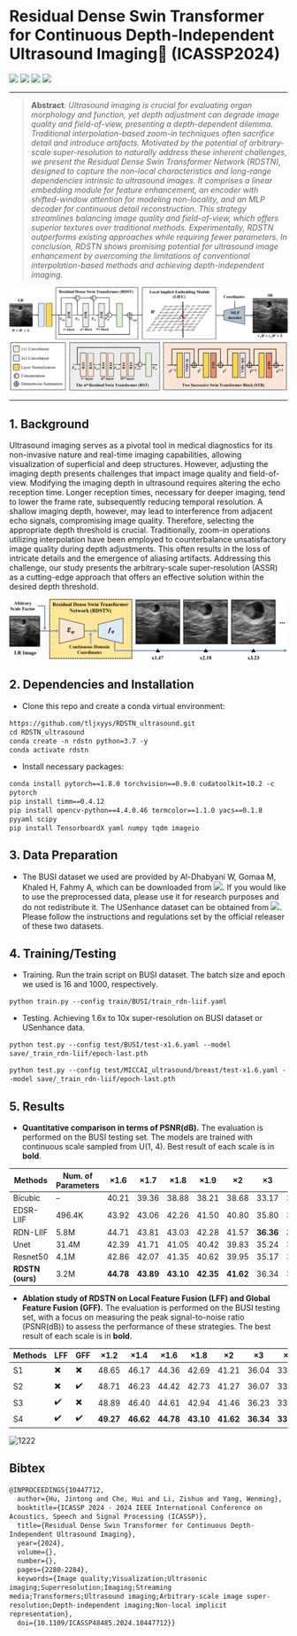 # Residual Dense Swin Transformer for Continuous Depth-Independent Ultrasound Imaging🚀 (ICASSP2024)
[![](https://img.shields.io/badge/Project-Page-green.svg)](https://github.com/tljxyys/RDSTN_ultrasound) [![](https://img.shields.io/badge/Paper-ArXiv-red.svg)](https://arxiv.org/abs/2403.16384) [![](https://img.shields.io/badge/Dataset-🔰BUSI-blue.svg)](https://www.kaggle.com/datasets/aryashah2k/breast-ultrasound-images-dataset) [![](https://img.shields.io/badge/Dataset-🔰USenhance-blue.svg)](https://ultrasoundenhance2023.grand-challenge.org/) 

***
>**Abstract**: _Ultrasound imaging is crucial for evaluating organ morphology and function, yet depth adjustment can degrade image quality and field-of-view, presenting a depth-dependent dilemma. 
Traditional interpolation-based zoom-in techniques often sacrifice detail and introduce artifacts. Motivated by the potential of arbitrary-scale super-resolution to naturally address these 
inherent challenges, we present the Residual Dense Swin Transformer Network (RDSTN), designed to capture the non-local characteristics and long-range dependencies intrinsic to ultrasound images.
It comprises a linear embedding module for feature enhancement, an encoder with shifted-window attention for modeling non-locality, and an MLP decoder for continuous detail reconstruction. 
This strategy streamlines balancing image quality and field-of-view, which offers superior textures over traditional methods. Experimentally, RDSTN outperforms existing approaches while requiring 
fewer parameters. In conclusion, RDSTN shows promising potential for ultrasound image enhancement by overcoming the limitations of conventional interpolation-based methods and achieving depth-independent imaging._
>

![image](https://github.com/tljxyys/RDSTN_ultrasound/blob/main/fig/Figure%202.png)
***

## 1. Background
Ultrasound imaging serves as a pivotal tool in medical diagnostics for its non-invasive nature and real-time imaging capabilities, allowing visualization of superficial and deep structures. However, adjusting the imaging depth presents challenges that impact image quality and field-of-view. Modifying the imaging depth in ultrasound requires altering the echo reception time. Longer reception times, necessary for deeper imaging, tend to lower the frame rate, subsequently reducing temporal resolution. A shallow imaging depth, however, may lead to interference from adjacent echo signals, compromising image quality. Therefore, selecting the appropriate depth threshold is crucial. Traditionally, zoom-in operations utilizing interpolation have been employed to counterbalance unsatisfactory image quality during depth adjustments. This often results in the loss of intricate details and the emergence of aliasing artifacts. Addressing this challenge, our study presents the arbitrary-scale super-resolution (ASSR) as a cutting-edge approach that offers an effective solution within the desired depth threshold.

![image](https://github.com/tljxyys/RDSTN_ultrasound/blob/main/fig/Figure%201.png)

## 2. Dependencies and Installation

- Clone this repo and create a conda virtual environment:
```
https://github.com/tljxyys/RDSTN_ultrasound.git
cd RDSTN_ultrasound
conda create -n rdstn python=3.7 -y
conda activate rdstn
```
- Install necessary packages:
```
conda install pytorch==1.8.0 torchvision==0.9.0 cudatoolkit=10.2 -c pytorch
pip install timm==0.4.12
pip install opencv-python==4.4.0.46 termcolor==1.1.0 yacs==0.1.8 pyyaml scipy
pip install TensorboardX yaml numpy tqdm imageio
```

## 3. Data Preparation
- The BUSI dataset we used are provided by Al-Dhabyani W, Gomaa M, Khaled H, Fahmy A, which can be downloaded from [![](https://img.shields.io/badge/Dataset-🔰BUSI-blue.svg)](https://www.kaggle.com/datasets/aryashah2k/breast-ultrasound-images-dataset). If you would like to use the preprocessed data, please use it for research purposes and do not redistribute it. The USenhance dataset can be obtained from [![](https://img.shields.io/badge/Dataset-🔰USenhance-blue.svg)](https://ultrasoundenhance2023.grand-challenge.org/). Please follow the instructions and regulations set by the official releaser of these two datasets. 

## 4. Training/Testing
- Training. Run the train script on BUSI dataset. The batch size and epoch we used is 16 and 1000, respectively.
```
python train.py --config train/BUSI/train_rdn-liif.yaml
```
- Testing. Achieving 1.6x to 10x super-resolution on BUSI dataset or USenhance data.
```
python test.py --config test/BUSI/test-x1.6.yaml --model save/_train_rdn-liif/epoch-last.pth
```
```
python test.py --config test/MICCAI_ultrasound/breast/test-x1.6.yaml --model save/_train_rdn-liif/epoch-last.pth
```

## 5. Results

- **Quantitative comparison in terms of PSNR(dB).** The evaluation is performed on the BUSI testing set. The models are trained with continuous scale sampled from U(1, 4). Best result of each scale is in **bold**.

| Methods | Num. of Parameters | ×1.6 | ×1.7 | ×1.8 | ×1.9 | ×2 | ×3 | ×4 | ×6 | ×8 | ×10 |
| --- | --- | --- | --- | --- | --- | --- | --- | --- | --- | --- | --- |
| Bicubic | – | 40.21 | 39.36 | 38.88 | 38.21 | 38.68 | 33.17 | 30.40 | 26.88 | 24.86 | 23.64 |
| EDSR-LIIF | 496.4K | 43.92 | 43.06 | 42.26 | 41.50 | 40.80 | 35.80 | 32.87 | 29.42 | 27.34 | 26.04 |
| RDN-LIIF | 5.8M | 44.71 | 43.81 | 43.03 | 42.28 | 41.57 | **36.36** | **33.22** | 29.58 | 27.46 | 26.12 | 
| Unet | 31.4M | 42.39 | 41.71 | 41.05 | 40.42 | 39.83 | 35.24 | 32.55 | 29.20 | 27.16 | 25.91 |
| Resnet50 | 4.1M | 42.86 | 42.07 | 41.35 | 40.62 | 39.95 | 35.17 | 32.46 | 29.12 | 27.11 | 25.87 |
| **RDSTN (ours)** | 3.2M | **44.78** | **43.89** | **43.10** | **42.35** | **41.62** | 36.34 | 33.20 | **29.64** | **27.54** | **26.18** |

- **Ablation study of RDSTN on Local Feature Fusion (LFF) and Global Feature Fusion (GFF).** The evaluation is performed on the BUSI testing set, with a focus on measuring the peak signal-to-noise ratio (PSNR(dB)) to assess the performance of these strategies. The best result of each scale is in **bold**.

| Methods | LFF | GFF | ×1.2 | ×1.4 | ×1.6 | ×1.8 | ×2 | ×3 | ×4 | ×6 | ×8 | ×10 |
| --- | --- | --- | --- | --- | --- | --- | --- | --- | --- | --- | --- | --- |
| S1 | ✖️ | ✖️ | 48.65 | 46.17 | 44.36 | 42.69 | 41.21 | 36.04 | 33.01 | 29.51 | 27.42 | 26.07 |
| S2 | ✖️ | ✔️ | 48.71 | 46.23 | 44.42 | 42.73 | 41.27 | 36.07 | 33.03 | 29.54 | 27.46 | 26.11 |
| S3 | ✔️ | ✖️ | 48.89 | 46.40 | 44.61 | 42.94 | 41.46 | 36.23 | 33.13 | 29.59 | 27.50 | 26.14 |
| S4 | ✔️ | ✔️ | **49.27** | **46.62** | **44.78** | **43.10** | **41.62** | **36.34** | **33.20** | **29.64** | **27.54** | **26.18** | 

![1222](https://github.com/tljxyys/RDSTN_ultrasound/assets/57203330/8b9cf29d-8e6a-489a-bccc-df0246f6031b)


## Bibtex
```
@INPROCEEDINGS{10447712,
  author={Hu, Jintong and Che, Hui and Li, Zishuo and Yang, Wenming},
  booktitle={ICASSP 2024 - 2024 IEEE International Conference on Acoustics, Speech and Signal Processing (ICASSP)}, 
  title={Residual Dense Swin Transformer for Continuous Depth-Independent Ultrasound Imaging}, 
  year={2024},
  volume={},
  number={},
  pages={2280-2284},
  keywords={Image quality;Visualization;Ultrasonic imaging;Superresolution;Imaging;Streaming media;Transformers;Ultrasound imaging;Arbitrary-scale image super-resolution;Depth-independent imaging;Non-local implicit representation},
  doi={10.1109/ICASSP48485.2024.10447712}}
```
